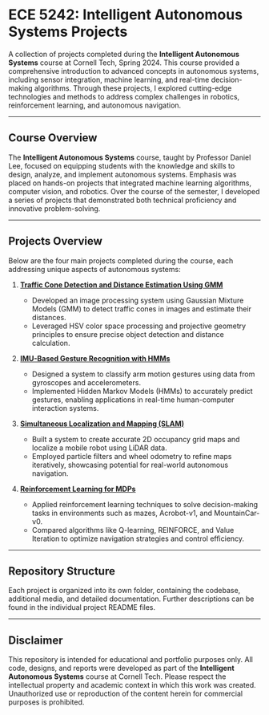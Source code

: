 # ECE 5242: Intelligent Autonomous Systems Projects  

A collection of projects completed during the **Intelligent Autonomous Systems** course at Cornell Tech, Spring 2024. This course provided a comprehensive introduction to advanced concepts in autonomous systems, including sensor integration, machine learning, and real-time decision-making algorithms. Through these projects, I explored cutting-edge technologies and methods to address complex challenges in robotics, reinforcement learning, and autonomous navigation.

---

## Course Overview  
The **Intelligent Autonomous Systems** course, taught by Professor Daniel Lee, focused on equipping students with the knowledge and skills to design, analyze, and implement autonomous systems. Emphasis was placed on hands-on projects that integrated machine learning algorithms, computer vision, and robotics. Over the course of the semester, I developed a series of projects that demonstrated both technical proficiency and innovative problem-solving.

---

## Projects Overview  
Below are the four main projects completed during the course, each addressing unique aspects of autonomous systems:

1. [**Traffic Cone Detection and Distance Estimation Using GMM**](https://github.com/Ruiznogueras05/ECE-5242_Intelligent-Autonomous-Systems-Projects/tree/main/Project1_TrafficConeDetection)  
   - Developed an image processing system using Gaussian Mixture Models (GMM) to detect traffic cones in images and estimate their distances.  
   - Leveraged HSV color space processing and projective geometry principles to ensure precise object detection and distance calculation.  

2. [**IMU-Based Gesture Recognition with HMMs**](https://github.com/Ruiznogueras05/ECE-5242_Intelligent-Autonomous-Systems-Projects/tree/main/Project2_IMUGestureRecognition)  
   - Designed a system to classify arm motion gestures using data from gyroscopes and accelerometers.  
   - Implemented Hidden Markov Models (HMMs) to accurately predict gestures, enabling applications in real-time human-computer interaction systems.  

3. [**Simultaneous Localization and Mapping (SLAM)**](https://github.com/Ruiznogueras05/ECE-5242_Intelligent-Autonomous-Systems-Projects/tree/main/Project3_SLAM)  
   - Built a system to create accurate 2D occupancy grid maps and localize a mobile robot using LiDAR data.  
   - Employed particle filters and wheel odometry to refine maps iteratively, showcasing potential for real-world autonomous navigation.  

4. [**Reinforcement Learning for MDPs**](https://github.com/Ruiznogueras05/ECE-5242_Intelligent-Autonomous-Systems-Projects/tree/main/Project4_ReinforcementLearning)  
   - Applied reinforcement learning techniques to solve decision-making tasks in environments such as mazes, Acrobot-v1, and MountainCar-v0.  
   - Compared algorithms like Q-learning, REINFORCE, and Value Iteration to optimize navigation strategies and control efficiency.  

---

## Repository Structure  
Each project is organized into its own folder, containing the codebase, additional media, and detailed documentation. Further descriptions can be found in the individual project README files.  

---

## Disclaimer  
This repository is intended for educational and portfolio purposes only. All code, designs, and reports were developed as part of the **Intelligent Autonomous Systems** course at Cornell Tech. Please respect the intellectual property and academic context in which this work was created. Unauthorized use or reproduction of the content herein for commercial purposes is prohibited.
